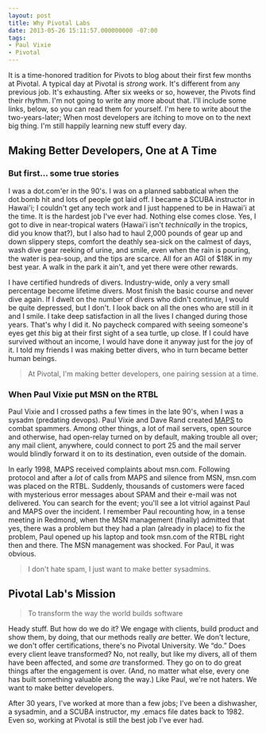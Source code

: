 ```yaml
---
layout: post
title: Why Pivotal Labs
date: 2013-05-26 15:11:57.000000000 -07:00
tags:
- Paul Vixie
- Pivotal
---
```


It is a time-honored tradition for Pivots to blog about their first few months at Pivotal. A typical day at Pivotal is _strong_ work. It's different from any previous job. It's exhausting. After six weeks or so, however, the Pivots find their rhythm. I'm not going to write any more about that. I'll include some links, below, so you can read them for yourself. I'm here to write about the two-years-later; When most developers are itching to move on to the next big thing. I'm still happily learning new stuff every day.

## Making Better Developers, One at A Time 


### But first... some true stories 


I was a dot.com'er in the 90's. I was on a planned sabbatical when the dot.bomb hit and lots of people got laid off. I became a SCUBA instructor in Hawai'i; I couldn't get any tech work and I just happened to be in Hawai'i at the time. It is the hardest job I've ever had. Nothing else comes close. Yes, I got to dive in near-tropical waters (Hawai'i isn't _technically_ in the tropics, did you know that?), but I also had to haul 2,000 pounds of gear up and down slippery steps, comfort the deathly sea-sick on the calmest of days, wash dive gear reeking of urine, and smile, even when the rain is pouring, the water is pea-soup, and the tips are scarce. All for an AGI of $18K in my best year. A walk in the park it ain't, and yet there were other rewards.


I have certified hundreds of divers. Industry-wide, only a very small percentage become lifetime divers. Most finish the basic course and never dive again. If I dwelt on the number of divers who didn't continue, I would be quite depressed, but I don't. I look back on all the ones who are still in it and I smile. I take deep satisfaction in all the lives I changed during those years. That's why I did it. No paycheck compared with seeing someone's eyes get _this_ big at their first sight of a sea turtle, up close. If I could have survived without an income, I would have done it anyway just for the joy of it. I told my friends I was making better divers, who in turn became better human beings.

> At Pivotal, I'm making better developers, one pairing session at a time.


### When Paul Vixie put MSN on the RTBL 

Paul Vixie and I crossed paths a few times in the late 90's, when I was a sysadm (predating devops). Paul Vixie and Dave Rand created [MAPS](http://en.wikipedia.org/wiki/Mail_Abuse_Prevention_System) to combat spammers. Among other things, a lot of mail servers, open source and otherwise, had open-relay turned on by default, making trouble all over; any mail client, anywhere, could connect to port 25 and the mail server would blindly forward it on to its destination, even outside of the domain. 


In early 1998, MAPS received complaints about msn.com. Following protocol and after a _lot_ of calls from MAPS and silence from MSN, msn.com was placed on the RTBL. Suddenly, thousands of customers were faced with mysterious error messages about SPAM and their e-mail was not delivered. You can search for the event; you'll see a lot vitriol against Paul and MAPS over the incident. I remember Paul recounting how, in a tense meeting in Redmond, when the MSN management (finally) admitted that yes, there was a problem but they had a plan (already in place) to fix the problem, Paul opened up his laptop and took msn.com of the RTBL right then and there. The MSN management was shocked. For Paul, it was obvious.

> I don't hate spam, I just want to make better sysadmins.


## Pivotal Lab's Mission 

> To transform the way the world builds software


Heady stuff. But how do we do it? We engage with clients, build product and show them, by doing, that our methods really _are_ better. We don't lecture, we don't offer certifications, there's no Pivotal University. We &#8220;do.&#8221; Does every client leave transformed? No, not really, but like my divers, all of them have been affected, and some _are_ transformed. They go on to do great things after the engagement is over. (And, no matter what else, every one has built something valuable along the way.) Like Paul, we're not haters. We want to make better developers.

After 30 years, I've worked at more than a few jobs; I've been a dishwasher, a sysadmin, and a SCUBA instructor, my .emacs file dates back to 1982. Even so, working at Pivotal is still the best job I've ever had. 
